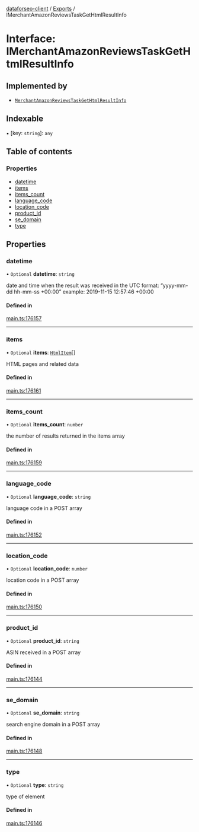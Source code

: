 [dataforseo-client](../README.md) / [Exports](../modules.md) / IMerchantAmazonReviewsTaskGetHtmlResultInfo

# Interface: IMerchantAmazonReviewsTaskGetHtmlResultInfo

## Implemented by

- [`MerchantAmazonReviewsTaskGetHtmlResultInfo`](../classes/MerchantAmazonReviewsTaskGetHtmlResultInfo.md)

## Indexable

▪ [key: `string`]: `any`

## Table of contents

### Properties

- [datetime](IMerchantAmazonReviewsTaskGetHtmlResultInfo.md#datetime)
- [items](IMerchantAmazonReviewsTaskGetHtmlResultInfo.md#items)
- [items\_count](IMerchantAmazonReviewsTaskGetHtmlResultInfo.md#items_count)
- [language\_code](IMerchantAmazonReviewsTaskGetHtmlResultInfo.md#language_code)
- [location\_code](IMerchantAmazonReviewsTaskGetHtmlResultInfo.md#location_code)
- [product\_id](IMerchantAmazonReviewsTaskGetHtmlResultInfo.md#product_id)
- [se\_domain](IMerchantAmazonReviewsTaskGetHtmlResultInfo.md#se_domain)
- [type](IMerchantAmazonReviewsTaskGetHtmlResultInfo.md#type)

## Properties

### datetime

• `Optional` **datetime**: `string`

date and time when the result was received
in the UTC format: “yyyy-mm-dd hh-mm-ss +00:00”
example:
2019-11-15 12:57:46 +00:00

#### Defined in

[main.ts:176157](https://github.com/dataforseo/TypeScriptClient/blob/7ca1aa4/main.ts#L176157)

___

### items

• `Optional` **items**: [`HtmlItem`](../classes/HtmlItem.md)[]

HTML pages and related data

#### Defined in

[main.ts:176161](https://github.com/dataforseo/TypeScriptClient/blob/7ca1aa4/main.ts#L176161)

___

### items\_count

• `Optional` **items\_count**: `number`

the number of results returned in the items array

#### Defined in

[main.ts:176159](https://github.com/dataforseo/TypeScriptClient/blob/7ca1aa4/main.ts#L176159)

___

### language\_code

• `Optional` **language\_code**: `string`

language code in a POST array

#### Defined in

[main.ts:176152](https://github.com/dataforseo/TypeScriptClient/blob/7ca1aa4/main.ts#L176152)

___

### location\_code

• `Optional` **location\_code**: `number`

location code in a POST array

#### Defined in

[main.ts:176150](https://github.com/dataforseo/TypeScriptClient/blob/7ca1aa4/main.ts#L176150)

___

### product\_id

• `Optional` **product\_id**: `string`

ASIN received in a POST array

#### Defined in

[main.ts:176144](https://github.com/dataforseo/TypeScriptClient/blob/7ca1aa4/main.ts#L176144)

___

### se\_domain

• `Optional` **se\_domain**: `string`

search engine domain in a POST array

#### Defined in

[main.ts:176148](https://github.com/dataforseo/TypeScriptClient/blob/7ca1aa4/main.ts#L176148)

___

### type

• `Optional` **type**: `string`

type of element

#### Defined in

[main.ts:176146](https://github.com/dataforseo/TypeScriptClient/blob/7ca1aa4/main.ts#L176146)
